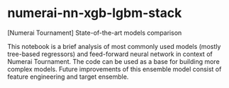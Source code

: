 # numerai-nn-xgb-lgbm-stack

[Numerai Tournament] State-of-the-art models comparison

This notebook is a brief analysis of most commonly used models (mostly tree-based regressors) and feed-forward neural network in context of Numerai Tournament. 
The code can be used as a base for building more complex models. 
Future improvements of this ensemble model consist of feature engineering and target ensemble.
